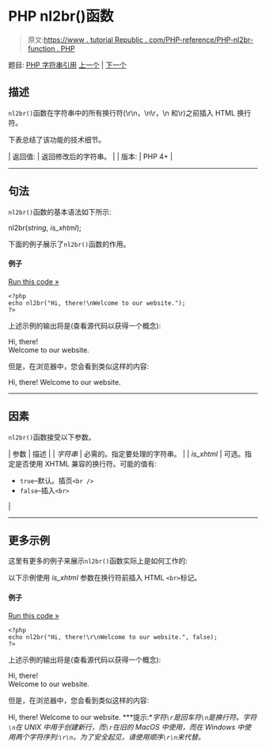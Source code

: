 # PHP nl2br()函数

> 原文:[https://www . tutorial Republic . com/PHP-reference/PHP-nl2br-function . PHP](https://www.tutorialrepublic.com/php-reference/php-nl2br-function.php)

题目: [PHP 字符串引用](php-string-functions.php) [上一个](php-nl-langinfo-function.php) | [下一个](php-number-format-function.php)

## 描述

`nl2br()`函数在字符串中的所有换行符(\r\n，\n\r，\n 和\r)之前插入 HTML 换行符。

下表总结了该功能的技术细节。

| 返回值: | 返回修改后的字符串。 |
| 版本: | PHP 4+ |

* * *

## 句法

`nl2br()`函数的基本语法如下所示:

nl2br(*string*, *is_xhtml*);

下面的例子展示了`nl2br()`函数的作用。

#### 例子

[Run this code »](../codelab.php?topic=php&file=insert-br-tag-before-all-newlines-in-a-string "Run this code to view the output")

```
<?php
echo nl2br("Hi, there!\nWelcome to our website.");
?>
```

上述示例的输出将是(查看源代码以获得一个概念):

Hi, there!<br />
Welcome to our website.

但是，在浏览器中，您会看到类似这样的内容:

Hi, there!
Welcome to our website.

* * *

## 因素

`nl2br()`函数接受以下参数。

| 参数 | 描述 |
| *字符串* | 必需的。指定要处理的字符串。 |
| *is_xhtml* | 可选。指定是否使用 XHTML 兼容的换行符。可能的值有:

*   `true`–默认。插页`<br />`
*   `false`–插入`<br>`

 |

* * *

## 更多示例

这里有更多的例子来展示`nl2br()`函数实际上是如何工作的:

以下示例使用 *is_xhtml* 参数在换行符前插入 HTML `<br>`标记。

#### 例子

[Run this code »](../codelab.php?topic=php&file=set-is-xhtml-parameter-to-false "Run this code to view the output")

```
<?php
echo nl2br("Hi, there!\r\nWelcome to our website.", false);
?>
```

上述示例的输出将是(查看源代码以获得一个概念):

Hi, there!<br>
Welcome to our website.

但是，在浏览器中，您会看到类似这样的内容:

Hi, there!
Welcome to our website. ***提示:**字符`\r`是回车符`\n`是换行符。字符`\n`在 UNIX 中用于创建新行，而`\r`在旧的 MacOS 中使用，而在 Windows 中使用两个字符序列:`\r\n`。为了安全起见，请使用顺序`\r\n`来代替。*